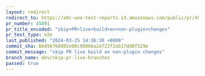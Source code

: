 ```yaml
---
layout: redirect
redirect_to: https://a8c-woo-test-reports.s3.amazonaws.com/public/pr/45891/e2e/index.html
pr_number: 45891
pr_title_encoded: "skip+PR+live+build+on+non-plugin+changes"
pr_test_type: e2e
last_published: "2024-03-25 14:36:30 +0000"
commit_sha: bb456768092e90c98066a2e722f2ab17dd0f529e
commit_message: "skip PR live build on non-plugin changes"
branch_name: dev/skip-pr-live-branches
passed: true
---
```

